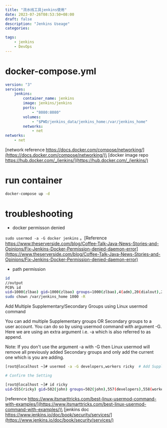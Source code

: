 ```yaml
---
title: "流水线工具jenkins使用"
date: 2023-07-26T08:53:50+08:00
draft: false
description: "Jenkins Useage"
categories:

tags:
    - jenkins
    - DevOps
---
```

# docker-compose.yml
```yml
version: "3"
services:
    jenkins:
        container_name: jenkins
        image: jenkins/jenkins
        ports:
            - "8080:8080"
        volumes:
            - "$PWD/jenkins_data/jenkins_home:/var/jenkins_home"
        networks:
            - net
networks:
    - net
```
[network reference https://docs.docker.com/compose/networking/](https://docs.docker.com/compose/networking/)\
[docker image repo https://hub.docker.com/_/jenkins/](https://hub.docker.com/_/jenkins/)
# run container
```bash
docker-compose up -d
```
# troubleshooting
* docker permisson denied 

`sudo usermod -a -G docker jenkins` 。[Reference https://www.theserverside.com/blog/Coffee-Talk-Java-News-Stories-and-Opinions/Fix-Jenkins-Docker-Permission-denied-daemon-error](https://www.theserverside.com/blog/Coffee-Talk-Java-News-Stories-and-Opinions/Fix-Jenkins-Docker-Permission-denied-daemon-error)
* path permission
```bash
id
//output
PC0% id
uid=1000(zlbao) gid=1000(zlbao) groups=1000(zlbao),4(adm),20(dialout),24(cdrom),25(floppy),27(sudo),29(audio),30(dip),44(video),46(plugdev),117(netdev)
sudo chown /var/jenkins_home 1000 -R
```
Add Multiple Supplementary/Secondary Groups using Linux usermod command

You can add multiple Supplementary groups OR Secondary groups to a user account. You can do so by using usermod command with argument -G. Here we are using an extra argument i.e. -a which is also referred to as append.

Note: If you don't use the argument -a with -G then Linux usermod will remove all previously added Secondary groups and only add the current one which is you are adding.

```bash
[root@localhost ~]# usermod -a -G developers,workers ricky  # Add Supplementary/ Secondary to a User Account

# Confirm the Setting

[root@localhost ~]# id ricky
uid=555(ricky) gid=502(john) groups=502(john),557(developers),558(workers)
```
[reference https://www.itsmarttricks.com/best-linux-usermod-command-with-examples/](https://www.itsmarttricks.com/best-linux-usermod-command-with-examples/)\
[jenkins doc https://www.jenkins.io/doc/book/security/services/](https://www.jenkins.io/doc/book/security/services/)
